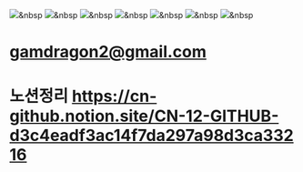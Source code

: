 <img src="https://img.shields.io/badge/Python-3776AB?style=flat-square&logo=simpleiconsPython&logoColor=white"/></a>&nbsp
<img src="https://img.shields.io/badge/PyPI-3775A9?style=flat-square&logo=simpleiconsPyPI&logoColor=white"/></a>&nbsp
<img src="https://img.shields.io/badge/HTML5-E34F26?style=flat-square&logo=simpleiconsHTML5&logoColor=white"/></a>&nbsp 
<img src="https://img.shields.io/badge/#1572B6?style=flat-square&logo=simpleiconsCSS3&logoColor=white"/></a>&nbsp 
<img src="https://img.shields.io/badge/#F7DF1E?style=flat-square&logo=simpleiconsJavaScript&logoColor=white"/></a>&nbsp 
<img src="https://img.shields.io/badge/#F5792A?style=flat-square&logo=simpleiconsBlender&logoColor=white"/></a>&nbsp 
<img src="https://img.shields.io/badge/#F24E1E?style=flat-square&logo=simpleiconsFigma&logoColor=white"/></a>&nbsp 
# gamdragon2@gmail.com
# 노션정리 https://cn-github.notion.site/CN-12-GITHUB-d3c4eadf3ac14f7da297a98d3ca33216
